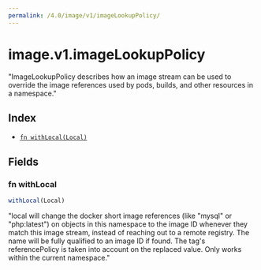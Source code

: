 ```yaml
---
permalink: /4.0/image/v1/imageLookupPolicy/
---
```


# image.v1.imageLookupPolicy

"ImageLookupPolicy describes how an image stream can be used to override the image references used by pods, builds, and other resources in a namespace."

## Index

* [`fn withLocal(Local)`](#fn-withlocal)

## Fields

### fn withLocal

```ts
withLocal(Local)
```

"local will change the docker short image references (like \"mysql\" or \"php:latest\") on objects in this namespace to the image ID whenever they match this image stream, instead of reaching out to a remote registry. The name will be fully qualified to an image ID if found. The tag's referencePolicy is taken into account on the replaced value. Only works within the current namespace."